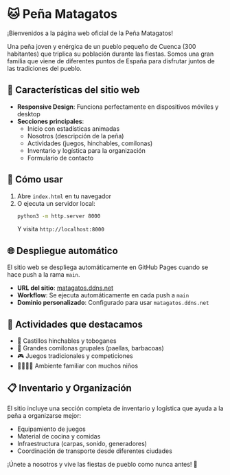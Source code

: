 # 🐱 Peña Matagatos

¡Bienvenidos a la página web oficial de la Peña Matagatos!

Una peña joven y enérgica de un pueblo pequeño de Cuenca (300 habitantes) que triplica su población durante las fiestas. Somos una gran familia que viene de diferentes puntos de España para disfrutar juntos de las tradiciones del pueblo.

## 🎉 Características del sitio web

- **Responsive Design**: Funciona perfectamente en dispositivos móviles y desktop
- **Secciones principales**:
  - Inicio con estadísticas animadas
  - Nosotros (descripción de la peña)
  - Actividades (juegos, hinchables, comilonas)
  - Inventario y logística para la organización
  - Formulario de contacto

## 🚀 Cómo usar

1. Abre `index.html` en tu navegador
2. O ejecuta un servidor local:
   ```bash
   python3 -m http.server 8000
   ```
   Y visita `http://localhost:8000`

## 🌐 Despliegue automático

El sitio web se despliega automáticamente en GitHub Pages cuando se hace push a la rama `main`. 

- **URL del sitio**: [matagatos.ddns.net](https://matagatos.ddns.net)
- **Workflow**: Se ejecuta automáticamente en cada push a `main`
- **Dominio personalizado**: Configurado para usar `matagatos.ddns.net`

## 🎯 Actividades que destacamos

- 🏰 Castillos hinchables y toboganes
- 🥘 Grandes comilonas grupales (paellas, barbacoas)
- 🎮 Juegos tradicionales y competiciones
- 👨‍👩‍👧‍👦 Ambiente familiar con muchos niños

## 📋 Inventario y Organización

El sitio incluye una sección completa de inventario y logística que ayuda a la peña a organizarse mejor:
- Equipamiento de juegos
- Material de cocina y comidas
- Infraestructura (carpas, sonido, generadores)
- Coordinación de transporte desde diferentes ciudades

¡Únete a nosotros y vive las fiestas de pueblo como nunca antes! 🎊
